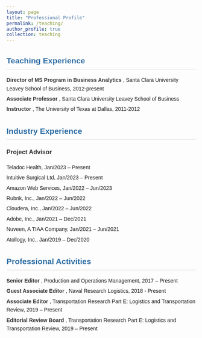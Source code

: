 ```yaml
---
layout: page
title: "Professional Profile"
permalink: /teaching/
author_profile: true
collection: teaching
---
```

  <style>
        body {
            font-family: Arial, sans-serif;
            line-height: 1.6;
            margin: 20px;
        }
        h1 {
            border-bottom: 2px solid #333;
            padding-bottom: 10px;
        }
        h2 {
            color: #2e6da4;
            margin-top: 30px;
            border-bottom: 1px solid #ddd;
            padding-bottom: 5px;
        }
        h3 {
            margin-top: 20px;
            color: #333;
        }
        h4 {
            display: inline;
            color: #333;
        }
        ul {
            list-style-type: none;
            padding: 0;
            margin: 10px 0 20px 0;
        }
        ul li {
            margin-bottom: 5px;
        }
        .section {
            margin-bottom: 30px;
        }
    </style>

<div class="section">
    <h2>Teaching Experience</h2>
    <ul>
        <li>
            <h4>Director of MS Program in Business Analytics</h4>
            <span>, Santa Clara University Leavey School of Business, 2012-present</span>
        </li>
        <li>
            <h4>Associate Professor</h4>
            <span>, Santa Clara University Leavey School of Business</span>
        </li>
        <li>
            <h4>Instructor</h4>
            <span>, The University of Texas at Dallas, 2011-2012</span>
        </li>
    </ul>
</div>

<div class="section">
    <h2>Industry Experience</h2>
    <h3>Project Advisor</h3>
    <ul>
        <li>Teladoc Health, Jan/2023 – Present</li>
        <li>Intuitive Surgical Ltd, Jan/2023 – Present</li>
        <li>Amazon Web Services, Jan/2022 – Jun/2023</li>
        <li>Rubrik, Inc., Jan/2022 – Jun/2022</li>
        <li>Cloudera, Inc., Jan/2022 – Jun/2022</li>
        <li>Adobe, Inc., Jan/2021 – Dec/2021</li>
        <li>Nuveen, A TIAA Company, Jan/2021 – Jun/2021</li>
        <li>Atollogy, Inc., Jan/2019 – Dec/2020</li>
    </ul>
</div>

<div class="section">
    <h2>Professional Activities</h2>
    <ul>
        <li>
            <h4>Senior Editor</h4>
            <span>, Production and Operations Management, 2017 – Present</span>
        </li>
        <li>
            <h4>Guest Associate Editor</h4>
            <span>, Naval Research Logistics, 2018 - Present</span>
        </li>
        <li>
            <h4>Associate Editor</h4>
            <span>, Transportation Research Part E: Logistics and Transportation Review, 2019 – Present</span>
        </li>
        <li>
            <h4>Editorial Review Board</h4>
            <span>, Transportation Research Part E: Logistics and Transportation Review, 2019 – Present</span>
        </li>
    </ul>
</div>
